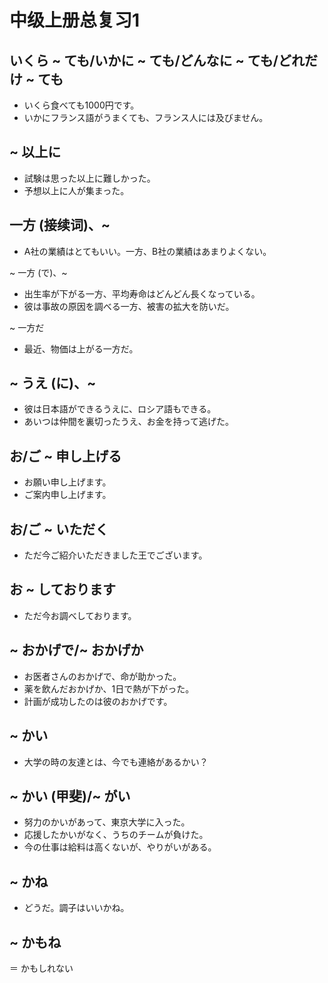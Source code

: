 # 中级上册总复习1
## いくら ~ ても/いかに ~ ても/どんなに ~ ても/どれだけ ~ ても
* いくら食べても1000円です。
* いかにフランス語がうまくても、フランス人には及びません。

## ~ 以上に
* 試験は思った以上に難しかった。
* 予想以上に人が集まった。

## 一方 (接续词)、~
* A社の業績はとてもいい。一方、B社の業績はあまりよくない。

~ 一方 (で)、~

* 出生率が下がる一方、平均寿命はどんどん長くなっている。
* 彼は事故の原因を調べる一方、被害の拡大を防いだ。

~ 一方だ

* 最近、物価は上がる一方だ。

## ~ うえ (に)、~
* 彼は日本語ができるうえに、ロシア語もできる。
* あいつは仲間を裏切ったうえ、お金を持って逃げた。

## お/ご ~ 申し上げる
* お願い申し上げます。
* ご案内申し上げます。

## お/ご ~ いただく
* ただ今ご紹介いただきました王でございます。

## お ~ しております
* ただ今お調べしております。

## ~ おかげで/~ おかげか
* お医者さんのおかげで、命が助かった。
* 薬を飲んだおかげか、1日で熱が下がった。
* 計画が成功したのは彼のおかげです。

## ~ かい
* 大学の時の友達とは、今でも連絡があるかい？

## ~ かい (甲斐)/~ がい
* 努力のかいがあって、東京大学に入った。
* 応援したかいがなく、うちのチームが負けた。
* 今の仕事は給料は高くないが、やりがいがある。

## ~ かね
* どうだ。調子はいいかね。

## ~ かもね
＝ かもしれない